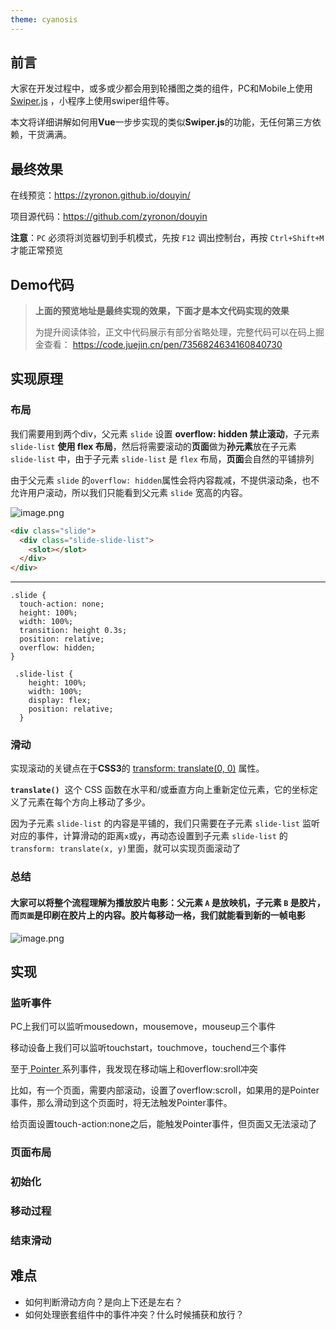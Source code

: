 ```yaml
---
theme: cyanosis
---
```


## 前言

大家在开发过程中，或多或少都会用到轮播图之类的组件，PC和Mobile上使用 [Swiper.js](https://swiperjs.com/react)  ，小程序上使用swiper组件等。

本文将详细讲解如何用**Vue**一步步实现的类似**Swiper.js**的功能，无任何第三方依赖，干货满满。

## 最终效果

在线预览：<https://zyronon.github.io/douyin/>

项目源代码：https://github.com/zyronon/douyin

**注意**：`PC` 必须将浏览器切到手机模式，先按 `F12` 调出控制台，再按 `Ctrl+Shift+M`才能正常预览

## Demo代码

> **上面的预览地址是最终实现的效果，下面才是本文代码实现的效果**
>
> 为提升阅读体验，正文中代码展示有部分省略处理，完整代码可以在码上掘金查看：
> <https://code.juejin.cn/pen/7356824634160840730>
>

## 实现原理

### 布局
我们需要用到两个div，父元素 `slide` 设置 **overflow: hidden 禁止滚动**，子元素 `slide-list` **使用 flex 布局**，然后将需要滚动的**页面**做为**孙元素**放在子元素 `slide-list` 中，由于子元素 `slide-list` 是 `flex` 布局，**页面**会自然的平铺排列

由于父元素 `slide` 的`overflow: hidden`属性会将内容裁减，不提供滚动条，也不允许用户滚动，所以我们只能看到父元素 `slide` 宽高的内容。

![image.png](https://p3-juejin.byteimg.com/tos-cn-i-k3u1fbpfcp/89d3c9412f2c412c87861336254c3bb2~tplv-k3u1fbpfcp-jj-mark:0:0:0:0:q75.image#?w=1385&h=558&s=194330&e=png&b=26093f)

```html
<div class="slide">
  <div class="slide-slide-list">
    <slot></slot>
  </div>
</div>
```

***
```
.slide {
  touch-action: none;
  height: 100%;
  width: 100%;
  transition: height 0.3s;
  position: relative;
  overflow: hidden;
}

 .slide-list {
    height: 100%;
    width: 100%;
    display: flex;
    position: relative;
  }
```


### 滑动

实现滚动的关键点在于**CSS3**的 [transform: translate(0, 0)](https://developer.mozilla.org/zh-CN/docs/Web/CSS/transform-function/translate) 属性。

**`translate()`**  这个 CSS 函数在水平和/或垂直方向上重新定位元素，它的坐标定义了元素在每个方向上移动了多少。

因为子元素 `slide-list` 的内容是平铺的，我们只需要在子元素 `slide-list` 监听对应的事件，计算滑动的距离`x`或`y`，再动态设置到子元素 `slide-list` 的`transform: translate(x, y)`里面，就可以实现页面滚动了

### 总结
#### 大家可以将整个流程理解为播放胶片电影：父元素 `A` 是放映机，子元素 `B` 是胶片，而`页面`是印刷在胶片上的内容。胶片每移动一格，我们就能看到新的一帧电影

![image.png](https://p6-juejin.byteimg.com/tos-cn-i-k3u1fbpfcp/17238e01f2b54cf78b61220e429156a7~tplv-k3u1fbpfcp-jj-mark:0:0:0:0:q75.image#?w=468&h=468&s=255008&e=png&b=807679)

## 实现

### 监听事件
PC上我们可以监听mousedown，mousemove，mouseup三个事件

移动设备上我们可以监听touchstart，touchmove，touchend三个事件

至于[ Pointer ](https://developer.mozilla.org/zh-CN/docs/Web/API/Pointer_events)系列事件，我发现在移动端上和overflow:sroll冲突

比如，有一个页面，需要内部滚动，设置了overflow:scroll，如果用的是Pointer事件，那么滑动到这个页面时，将无法触发Pointer事件。

给页面设置touch-action:none之后，能触发Pointer事件，但页面又无法滚动了

### 页面布局


### 初始化

### 移动过程

### 结束滑动

## 难点

- 如何判断滑动方向？是向上下还是左右？
- 如何处理嵌套组件中的事件冲突？什么时候捕获和放行？

















